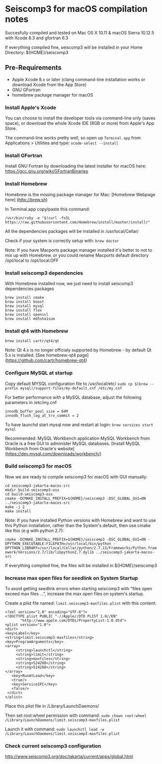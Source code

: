 # Seiscomp3 for macOS compilation notes

Succesfully compiled and tested on Mac OS X 10.11 & macOS Sierra 10.12.5 with Xcode 8.3 and gfortran 6.3

If everything compiled fine, seiscomp3 will be installed in your Home Directory: ${HOME}/seiscomp3

## Pre-Requirements

- Apple Xcode 8.x or later (clang command-line installation works or download Xcode from the App Store)
- GNU GFortran
- homebrew package manager for macOS

### Install Apple's Xcode 

You can choose to install the developer tools via command-line only (saves space),
or download the whole Xcode IDE (8GB or more) from Apple's App Store.

The command-line works pretty well, so open up `Terminal.app` from Applications > Utilities and type:
 `xcode-select --install`

### Install GFortran

Install GNU Fortran by downloading the latest installer for macOS here:
https://gcc.gnu.org/wiki/GFortranBinaries

### Install Homebrew
Homebrew is the missing package manager for Mac: [Homebrew Webpage here] (http://brew.sh)

In Terminal.app copy/paste this command:

`/usr/bin/ruby -e "$(curl -fsSL https://raw.githubusercontent.com/Homebrew/install/master/install)"`

All the dependencies packages will be installed in /usr/local/Cellar/
	
Check if your system is correctly setup with:
`brew doctor`

Note: If you have Macports package manager installed it's better to not to mix up with Homebrew.
or you could rename Macports default directory /opt/local to /opt/local.OFF

### Install seiscomp3 dependencies

With Homebrew installed now, we just need to install seiscomp3 dependencies packages
```
brew install cmake
brew install boost
brew install mysql
brew install flex
brew install openssl
brew install md5sha1sum
```

### Install qt4 with Homebrew

`brew install cartr/qt4/qt`

Note: Qt 4.x is no longer officialy supported by Homebrew - by default Qt 5.x is installed.
[See homebrew-qt4 page] (https://github.com/cartr/homebrew-qt4)


### Configure MySQL at startup

Copy default MYSQL configuration file to /usr/local/etc/
`sudo cp $(brew --prefix mysql)/support-files/my-default.cnf /etc/my.cnf`

For better performance with a MySQL database, adjust the following parameters in /etc/my.cnf

```
innodb_buffer_pool_size = 64M
innodb_flush_log_at_trx_commit = 2
```

To have launchd start mysql now and restart at login:
`brew services start mysql`

Recommended: MySQL Workbench application
MySQL Workbench from Oracle is a free GUI to administer MySQL databases.
[Install MySQL Workbench from Oracle's website] (https://dev.mysql.com/downloads/workbench/)

### Build seiscomp3 for macOS

Now we are ready to compile seiscomp3 for macOS with GUI manually:

```
cd seiscomp3-jakarta-macos-src
mkdir build-seiscomp3-osx
cd build-seiscomp3-osx   
cmake -DCMAKE_INSTALL_PREFIX=${HOME}/seiscomp3 -DSC_GLOBAL_GUI=ON ../seiscomp3-jakarta-macos-src
make -j 2
make install
```

Note: If you have installed Python versions with Homebrew and want to use this Python installation, rather than the System's default, then use cmake like this (e.g with python 2.7):

`cmake -DCMAKE_INSTALL_PREFIX=${HOME}/seiscomp3 -DSC_GLOBAL_GUI=ON -DPYTHON_EXECUTABLE:FILEPATH=/usr/local/bin/python -DPYTHON_LIBRARY=/usr/local/Cellar/python/2.7.13/Frameworks/Python.framework/Versions/2.7/lib/libpython2.7.dylib ../seiscomp3-jakarta-macos-src`

If everything compiled fine, the files will be installed in ${HOME}/seiscomp3
 

### Increase max open files for seedlink on System Startup

To avoid getting seedlink errors when starting seiscomp3 with "files open exceed max files ...",
increase the max open files on system's startup.

Create a plist file named: `limit.seiscomp3-maxfiles.plist` with this content:

```
<?xml version="1.0" encoding="UTF-8"?>  
<!DOCTYPE plist PUBLIC "-//Apple//DTD PLIST 1.0//EN"  
       "http://www.apple.com/DTDs/PropertyList-1.0.dtd">
<plist version="1.0">  
<dict>
<key>Label</key>
<string>limit.seiscomp3-maxfiles</string>
<key>ProgramArguments</key>
<array>
     <string>launchctl</string>
     <string>limit</string>
     <string>maxfiles</string>
     <string>524288</string>
     <string>524288</string>
</array>
   <key>RunAtLoad</key>
   <true/>
   <key>ServiceIPC</key>
   <false/>
 </dict>
</plist>  
```

Place this plist file in /Library/LaunchDaemons/

Then set root:wheel permission with command:
`sudo chown root:wheel /Library/LaunchDaemons/limit.seiscomp3-maxfiles.plist`

Launch it with command:
`sudo launchctl load -w /Library/LaunchDaemons/limit.seiscomp3-maxfiles.plist`

### Check current seiscomp3 configuration
http://www.seiscomp3.org/doc/jakarta/current/apps/global.html

